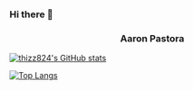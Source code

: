 ### Hi there 👋

<h3 align=center> Aaron Pastora</h3>

[![thizz824's GitHub stats](https://github-readme-stats.vercel.app/api?username=thizzy824)](https://github.com/thizzy824/github-readme-stats)

[![Top Langs](https://github-readme-stats.vercel.app/api/top-langs/?username=thizzy824&layout=compact)](https://github.com/thizzy824/github-readme-stats)

<!--
**thizzy824/thizzy824** is a ✨ _special_ ✨ repository because its `README.md` (this file) appears on your GitHub profile.

Here are some ideas to get you started:

- 🔭 I’m currently working on ...
- 🌱 I’m currently learning ...
- 👯 I’m looking to collaborate on ...
- 🤔 I’m looking for help with ...
- 💬 Ask me about ...
- 📫 How to reach me: ...
- 😄 Pronouns: ...
- ⚡ Fun fact: ...
-->

